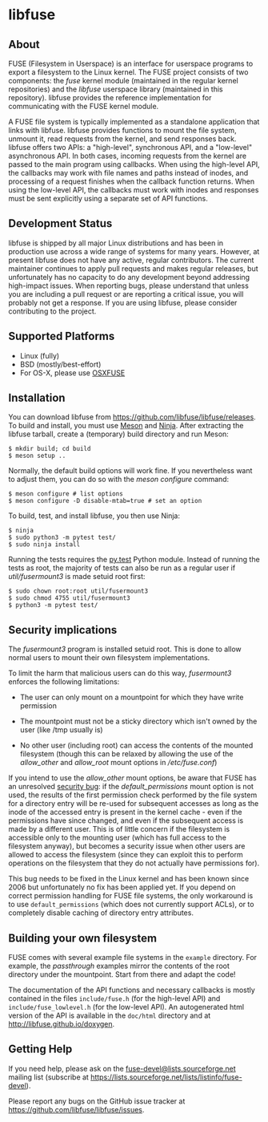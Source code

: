 libfuse
=======

About
-----

FUSE (Filesystem in Userspace) is an interface for userspace programs
to export a filesystem to the Linux kernel. The FUSE project consists
of two components: the *fuse* kernel module (maintained in the regular
kernel repositories) and the *libfuse* userspace library (maintained
in this repository). libfuse provides the reference implementation
for communicating with the FUSE kernel module.

A FUSE file system is typically implemented as a standalone
application that links with libfuse. libfuse provides functions to
mount the file system, unmount it, read requests from the kernel, and
send responses back. libfuse offers two APIs: a "high-level",
synchronous API, and a "low-level" asynchronous API. In both cases,
incoming requests from the kernel are passed to the main program using
callbacks. When using the high-level API, the callbacks may work with
file names and paths instead of inodes, and processing of a request
finishes when the callback function returns. When using the low-level
API, the callbacks must work with inodes and responses must be sent
explicitly using a separate set of API functions.


Development Status
------------------

libfuse is shipped by all major Linux distributions and has been in
production use across a wide range of systems for many years. However,
at present libfuse does not have any active, regular contributors. The
current maintainer continues to apply pull requests and makes regular
releases, but unfortunately has no capacity to do any development
beyond addressing high-impact issues. When reporting bugs, please
understand that unless you are including a pull request or are
reporting a critical issue, you will probably not get a response. If
you are using libfuse, please consider contributing to the project.


Supported Platforms
-------------------

* Linux (fully)
* BSD (mostly/best-effort)
* For OS-X, please use [OSXFUSE](https://osxfuse.github.io/)
  

Installation
------------

You can download libfuse from
https://github.com/libfuse/libfuse/releases. To build and install, you
must use [Meson](http://mesonbuild.com/) and
[Ninja](https://ninja-build.org).  After extracting the libfuse
tarball, create a (temporary) build directory and run Meson:

    $ mkdir build; cd build
    $ meson setup ..

Normally, the default build options will work fine. If you
nevertheless want to adjust them, you can do so with the
*meson configure* command:

    $ meson configure # list options
    $ meson configure -D disable-mtab=true # set an option

To build, test, and install libfuse, you then use Ninja:

    $ ninja
    $ sudo python3 -m pytest test/
    $ sudo ninja install

Running the tests requires the [py.test](http://www.pytest.org/)
Python module. Instead of running the tests as root, the majority of
tests can also be run as a regular user if *util/fusermount3* is made
setuid root first:

    $ sudo chown root:root util/fusermount3
    $ sudo chmod 4755 util/fusermount3
    $ python3 -m pytest test/

Security implications
---------------------

The *fusermount3* program is installed setuid root. This is done to
allow normal users to mount their own filesystem implementations.

To limit the harm that malicious users can do this way, *fusermount3*
enforces the following limitations:

  - The user can only mount on a mountpoint for which they have write
    permission

  - The mountpoint must not be a sticky directory which isn't owned by
    the user (like /tmp usually is)

  - No other user (including root) can access the contents of the
    mounted filesystem (though this can be relaxed by allowing the use
    of the *allow_other* and *allow_root* mount options in
    */etc/fuse.conf*)


If you intend to use the *allow_other* mount options, be aware that
FUSE has an unresolved [security
bug](https://github.com/libfuse/libfuse/issues/15): if the
*default_permissions* mount option is not used, the results of the
first permission check performed by the file system for a directory
entry will be re-used for subsequent accesses as long as the inode of
the accessed entry is present in the kernel cache - even if the
permissions have since changed, and even if the subsequent access is
made by a different user. This is of little concern if the filesystem
is accessible only to the mounting user (which has full access to the
filesystem anyway), but becomes a security issue when other users are
allowed to access the filesystem (since they can exploit this to
perform operations on the filesystem that they do not actually have
permissions for).

This bug needs to be fixed in the Linux kernel and has been known
since 2006 but unfortunately no fix has been applied yet. If you
depend on correct permission handling for FUSE file systems, the only
workaround is to use `default_permissions` (which does not currently
support ACLs), or to completely disable caching of directory entry
attributes.

Building your own filesystem
------------------------------

FUSE comes with several example file systems in the `example`
directory. For example, the *passthrough* examples mirror the contents
of the root directory under the mountpoint. Start from there and adapt
the code!

The documentation of the API functions and necessary callbacks is
mostly contained in the files `include/fuse.h` (for the high-level
API) and `include/fuse_lowlevel.h` (for the low-level API). An
autogenerated html version of the API is available in the `doc/html`
directory and at http://libfuse.github.io/doxygen.


Getting Help
------------

If you need help, please ask on the <fuse-devel@lists.sourceforge.net>
mailing list (subscribe at
https://lists.sourceforge.net/lists/listinfo/fuse-devel).

Please report any bugs on the GitHub issue tracker at
https://github.com/libfuse/libfuse/issues.
